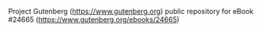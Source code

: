 Project Gutenberg (https://www.gutenberg.org) public repository for eBook #24665 (https://www.gutenberg.org/ebooks/24665)
